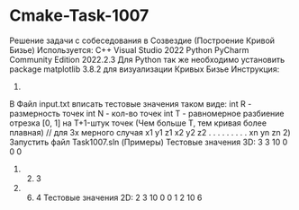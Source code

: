 # Cmake-Task-1007
Решение задачи с собеседования в Созвездие (Построение Кривой Бизье)
Используется:
С++ Visual Studio 2022
Python PyCharm Community Edition 2022.2.3
Для Python так же необходимо установить package matplotlib 3.8.2 для визуализации Кривых Бизье
Инструкция:

1)
В Файл input.txt вписать тестовые значения таком виде:
int R - размерность точек
int N - кол-во точек
int T - равномерное разбиение отрезка [0, 1] на T+1-штук точек (Чем больше T, тем кривая более плавная)
// для 3х мерного случая
x1 y1 z1
x2 y2 z2
.  .  .
.  .  .
.  .  .
xn yn zn
2)
Запустить файл Task1007.sln
(Примеры)
Тестовые значения 3D:
3
3
10
0 0 0
1. 2. 3
10. 6. 4
Тестовые значения 2D:
2
3
10
0 0 
1 2
10 6
